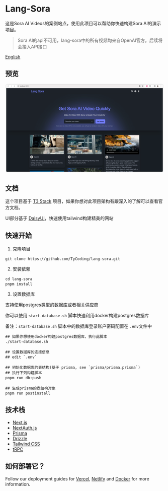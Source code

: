 # Lang-Sora

这是Sora AI Videos的案例站点，使用此项目可以帮助你快速构建Sora AI的演示项目。

> Sora AI的api不可用，lang-sora中的所有视频均来自OpenAI官方。后续将会接入API接口

[English](./README.md)

## 预览

![](imgs/MIK-BRECdI.png)

## 文档

这个项目基于 [T3 Stack](https://create.t3.gg/) 项目，如果你想对此项目架构有跟深入的了解可以查看官方文档。

UI部分基于 [DaisyUI](https://daisyui.com/)，快速使用tailwind构建精美的网站

## 快速开始

1. 克隆项目

```shell
git clone https://github.com/TyCoding/lang-sora.git
```

2. 安装依赖

```shell
cd lang-sora
pnpm install
```

3. 设置数据库

支持使用postgres类型的数据库或者相关供应商

你可以使用 `start-database.sh` 脚本快速利用docker构建postgres数据库

备注：`start-database.sh` 脚本中的数据库登录账户密码配置在 `.env`文件中

```shell
## 如果你想使用docker构建postgres数据库，执行此脚本
./start-database.sh

## 设置数据库的连接信息
## edit `.env`

## 初始化数据库的表结构(基于 prisma, see `prisma/prisma.prisma`)
## 执行下列构建脚本
pnpm run db:push

## 生成prisma的表结构对象
pnpm run postinstall
```

## 技术栈

- [Next.js](https://nextjs.org)
- [NextAuth.js](https://next-auth.js.org)
- [Prisma](https://prisma.io)
- [Drizzle](https://orm.drizzle.team)
- [Tailwind CSS](https://tailwindcss.com)
- [tRPC](https://trpc.io)

## 如何部署它？

Follow our deployment guides for [Vercel](https://create.t3.gg/en/deployment/vercel), [Netlify](https://create.t3.gg/en/deployment/netlify) and [Docker](https://create.t3.gg/en/deployment/docker) for more information.

